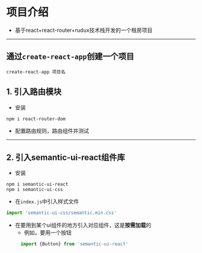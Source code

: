 # 项目介绍
- 基于react+react-router+rudux技术栈开发的一个租房项目
---
## 通过`create-react-app`创建一个项目
```npm
create-react-app 项目名
```
## 1. 引入路由模块
+ 安装
```bash
npm i react-router-dom
```
+ 配置路由规则，路由组件并测试

---

## 2. 引入semantic-ui-react组件库
- 安装
```npm
npm i semantic-ui-react
npm i semantic-ui-css
```
- 在`index.js`中引入样式文件
```jsx
import 'semantic-ui-css/semantic.min.css'
```
- 在要用到某个ui组件的地方引入对应组件，这是**按需加载**的
  - 例如，要用一个按钮
  ```jsx
    import {Button} from 'semantic-ui-react'
  ``` 
